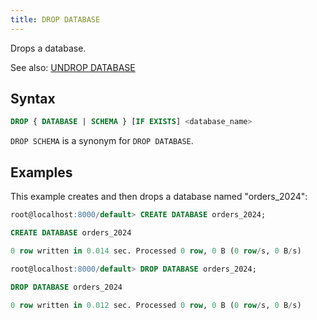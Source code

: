```yaml
---
title: DROP DATABASE
---
```


Drops a database.

See also: [UNDROP DATABASE](undrop-database.md)

## Syntax

```sql
DROP { DATABASE | SCHEMA } [IF EXISTS] <database_name>
```

`DROP SCHEMA` is a synonym for `DROP DATABASE`.

## Examples

This example creates and then drops a database named "orders_2024":

```sql
root@localhost:8000/default> CREATE DATABASE orders_2024;

CREATE DATABASE orders_2024

0 row written in 0.014 sec. Processed 0 row, 0 B (0 row/s, 0 B/s)

root@localhost:8000/default> DROP DATABASE orders_2024;

DROP DATABASE orders_2024

0 row written in 0.012 sec. Processed 0 row, 0 B (0 row/s, 0 B/s)
```
